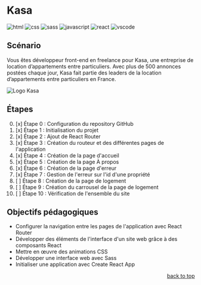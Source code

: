 <a name="readme-top"></a>

# Kasa

![html][html5-badge]
![css][css3-badge]
![sass][sass-badge]
![javascript][javascript-badge]
![react][react-badge]
![vscode][vscode-badge]

## Scénario

Vous êtes développeur front-end en freelance pour Kasa, une entreprise de location d’appartements entre particuliers.
Avec plus de 500 annonces postées chaque jour, Kasa fait partie des leaders de la location d’appartements entre particuliers en France.

![Logo Kasa](https://user.oc-static.com/upload/2022/06/24/16560899769906_FR_811_P8_Banner-Kasa%20%281%29.png)

## Étapes

0. [x] Étape 0 : Configuration du repository GitHub
1. [x] Étape 1 : Initialisation du projet
2. [x] Étape 2 : Ajout de React Router
3. [x] Étape 3 : Création du routeur et des différentes pages de l'application
4. [x] Étape 4 : Création de la page d'accueil
5. [x] Étape 5 : Création de la page À propos
6. [x] Étape 6 : Création de la page d'erreur
7. [x] Étape 7 : Gestion de l'erreur sur l'id d'une propriété
8. [ ] Étape 8 : Création de la page de logement
9. [ ] Étape 9 : Création du carrousel de la page de logement
10. [ ] Étape 10 : Vérification de l'ensemble du site

## Objectifs pédagogiques

- Configurer la navigation entre les pages de l'application avec React Router
- Développer des éléments de l'interface d'un site web grâce à des composants React
- Mettre en œuvre des animations CSS
- Développer une interface web avec Sass
- Initialiser une application avec Create React App

<p align="right"><a href="#readme-top">back to top</a></p>

<!-- BADGE LINKS -->

[html5-badge]: https://img.shields.io/badge/HTML5-E34F26?style=for-the-badge&logo=html5&logoColor=white
[css3-badge]: https://img.shields.io/badge/CSS3-1572B6?style=for-the-badge&logo=css3&logoColor=white
[sass-badge]: https://img.shields.io/badge/Sass-CC6699?style=for-the-badge&logo=sass&logoColor=white
[javascript-badge]: https://img.shields.io/badge/JavaScript-F7DF1E?style=for-the-badge&logo=javascript&logoColor=black
[react-badge]: https://img.shields.io/badge/React-20232A?style=for-the-badge&logo=react&logoColor=61DAFB
[vscode-badge]: https://img.shields.io/badge/Made%20with-VSCode-1f425f.svg?style=for-the-badge&logoColor=white

